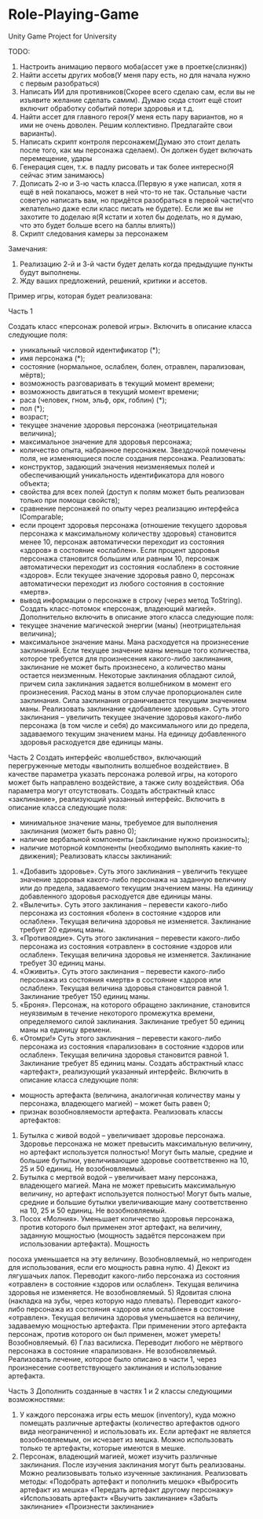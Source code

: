 # Role-Playing-Game
Unity Game Project for University

TODO:
1. Настроить анимацию первого моба(ассет уже в проетке(слизняк))
2. Найти ассеты других мобов(У меня пару есть, но для начала нужно с первым разобраться)
3. Написать ИИ для противников(Скорее всего сделаю сам, если вы не изъявите желание сделать самим). Думаю сюда стоит ещё стоит включит обработку событий потери здоровья и т.д.
4. Найти ассет для главного героя(У меня есть пару вариантов, но я ими не очень доволен. Решим коллективно. Предлагайте свои варианты). 
5. Написать скрипт контроля персонажем(Думаю это стоит делать после того, как мы персонажа сделаем). Он должен будет включать перемещение, удары
6. Генерация сцен, т.к. в падлу рисовать и так более интересно(Я сейчас этим занимаюсь)
7. Дописать 2-ю и 3-ю часть класса.(Первую я уже написал, хотя я ещё в ней покапаюсь, может в ней что-то не так. Остальные части советую написать вам, но придётся разобраться в первой части(что желательно даже если класс писать не будете). Если же вы не захотите то доделаю я(Я кстати и хотел бы доделать, но я думаю, что это будет больше всего на баллы влиять))
8. Скрипт следования камеры за персонажем


Замечания: 
1. Реализацию 2-й и 3-й части будет делать когда предыдущие пункты будут выполнены. 
2. Жду ваших предложений, решений, критики и ассетов.



Пример игры, которая будет реализована:

Часть 1

Создать класс «персонаж ролевой игры». Включить в описание класса следующие
поля:
- уникальный числовой идентификатор (*);
- имя персонажа (*);
- состояние (нормальное, ослаблен, болен, отравлен, парализован, мёртв);
- возможность разговаривать в текущий момент времени;
- возможность двигаться в текущий момент времени;
- раса (человек, гном, эльф, орк, гоблин) (*);
- пол (*);
- возраст;
- текущее значение здоровья персонажа (неотрицательная величина);
- максимальное значение для здоровья персонажа;
- количество опыта, набранное персонажем.
Звездочкой помечены поля, не изменяющиеся после создания персонажа.
Реализовать:
- конструктор, задающий значения неизменяемых полей и обеспечивающий
уникальность идентификатора для нового объекта;
- свойства для всех полей (доступ к полям может быть реализован только при
помощи свойств);
- сравнение персонажей по опыту через реализацию интерфейса IComparable;
- если процент здоровья персонажа (отношение текущего здоровья персонажа
к максимальному количеству здоровья) становится менее 10, персонаж
автоматически переходит из состояния «здоров» в состояние «ослаблен».
Если процент здоровья персонажа становится большим или равным 10,
персонаж автоматически переходит из состояния «ослаблен» в состояние
«здоров». Если текущее значение здоровья равно 0, персонаж автоматически
переходит из любого состояния в состояние «мертв».
- вывод информации о персонаже в строку (через метод ToString).
Создать класс-потомок «персонаж, владеющий магией». Дополнительно включить в
описание этого класса следующие поля:
- текущее значение магической энергии (маны) (неотрицательная величина);
- максимальное значение маны.
Мана расходуется на произнесение заклинаний. Если текущее значение маны
меньше того количества, которое требуется для произнесения какого-либо
заклинания, заклинание не может быть произнесено, а количество маны остается
неизменным.
Некоторые заклинания обладают силой, причем сила заклинания задается
волшебником в момент его произнесения. Расход маны в этом случае
пропорционален силе заклинания. Сила заклинания ограничивается текущим
значением маны.
Реализовать заклинание «добавление здоровья». Суть этого заклинания – увеличить
текущее значение здоровья какого-либо персонажа (в том числе и себя) до
максимального или до предела, задаваемого текущим значением маны. На единицу
добавленного здоровья расходуется две единицы маны.

Часть 2
Создать интерфейс «волшебство», включающий перегруженные методы
«выполнить волшебное воздействие». В качестве параметра указать персонажа
ролевой игры, на которого может быть направлено воздействие, а также силу
воздействия. Оба параметра могут отсутствовать.
Создать абстрактный класс «заклинание», реализующий указанный интерфейс.
Включить в описание класса следующие поля:
- минимальное значение маны, требуемое для выполнения заклинания (может
быть равно 0);
- наличие вербальной компоненты (заклинание нужно произносить);
- наличие моторной компоненты (необходимо выполнять какие-то движения);
Реализовать классы заклинаний:
1) «Добавить здоровье». Суть этого заклинания – увеличить текущее значение
здоровья какого-либо персонажа на заданную величину или до предела,
задаваемого текущим значением маны. На единицу добавленного здоровья
расходуется две единицы маны.
2) «Вылечить». Суть этого заклинания – перевести какого-либо персонажа из
состояния «болен» в состояние «здоров или ослаблен». Текущая величина
здоровья не изменяется. Заклинание требует 20 единиц маны.
3) «Противоядие». Суть этого заклинания – перевести какого-либо персонажа
из состояния «отравлен» в состояние «здоров или ослаблен». Текущая
величина здоровья не изменяется. Заклинание требует 30 единиц маны.
4) «Оживить». Суть этого заклинания – перевести какого-либо персонажа из
состояния «мертв» в состояние «здоров или ослаблен». Текущая величина
здоровья становится равной 1. Заклинание требует 150 единиц маны.
5) «Броня». Персонаж, на которого обращено заклинание, становится
неуязвимым в течение некоторого промежутка времени, определяемого
силой заклинания. Заклинание требует 50 единиц маны на единицу времени.
6) «Отомри!» Суть этого заклинания – перевести какого-либо персонажа из
состояния «парализован» в состояние «здоров или ослаблен». Текущая
величина здоровья становится равной 1. Заклинание требует 85 единиц маны.
Создать абстрактный класс «артефакт», реализующий указанный интерфейс.
Включить в описание класса следующие поля:
- мощность артефакта (величина, аналогичная количеству маны у персонажа,
владеющего магией) – может быть равен 0;
- признак возобновляемости артефакта.
Реализовать классы артефактов:
1) Бутылка с живой водой – увеличивает здоровье персонажа. Здоровье
персонажа не может превысить максимальную величину, но артефакт
используется полностью! Могут быть малые, средние и большие бутылки,
увеличивающие здоровье соответственно на 10, 25 и 50 единиц. Не
возобновляемый.
2) Бутылка с мертвой водой – увеличивает ману персонажа, владеющего
магией. Мана не может превысить максимальную величину, но артефакт
используется полностью! Могут быть малые, средние и большие бутылки
увеличивающие ману соответственно на 10, 25 и 50 единиц. Не
возобновляемый.
3) Посох «Молния». Уменьшает количество здоровья персонажа, против
которого был применен этот артефакт, на величину, заданную мощностью
(мощность задаётся персонажем при использовании артефакта). Мощность

посоха уменьшается на эту величину. Возобновляемый, но непригоден для
использования, если его мощность равна нулю.
4) Декокт из лягушачьих лапок. Переводит какого-либо персонажа из состояния
«отравлен» в состояние «здоров или ослаблен». Текущая величина здоровья
не изменяется. Не возобновляемый.
5) Ядовитая слюна (накладка на зубы, через которую надо плевать). Переводит
какого-либо персонажа из состояния «здоров или ослаблен» в состояние
«отравлен». Текущая величина здоровья уменьшается на величину,
задаваемую мощностью артефакта. При применении этого артефакта
персонаж, против которого он был применен, может умереть!
Возобновляемый.
6) Глаз василиска. Переводит любого не мёртвого персонажа в состояние
«парализован». Не возобновляемый.
Реализовать лечение, которое было описано в части 1, через произнесение
соответствующего заклинания и использование артефакта.

Часть 3
Дополнить созданные в частях 1 и 2 классы следующими возможностями:
1) У каждого персонажа игры есть мешок (inventory), куда можно помещать
различные артефакты (количество артефактов одного вида неограниченно) и
использовать их. Если артефакт не является возобновляемым, он исчезает из
мешка. Можно использовать только те артефакты, которые имеются в мешке.
2) Персонаж, владеющий магией, может изучить различные заклинания. После
изучения заклинания могут быть реализованы. Можно реализовывать только
изученные заклинания.
Реализовать методы:
«Подобрать артефакт и пополнить мешок»
«Выбросить артефакт из мешка»
«Передать артефакт другому персонажу»
«Использовать артефакт»
«Выучить заклинание»
«Забыть заклинание»
«Произнести заклинание»
